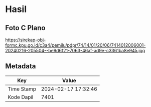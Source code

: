 # Hasil

## Foto C Plano

https://sirekap-obj-formc.kpu.go.id/c3a4/pemilu/pdpr/74/14/01/20/06/7414012006001-20240216-205504--be9d6f21-7063-46af-ad9e-c3361ba8e945.jpg


## Metadata

| Key        | Value               |
| ---------- | ------------------- |
| Time Stamp | 2024-02-17 17:32:46 |
| Kode Dapil | 7401                |



